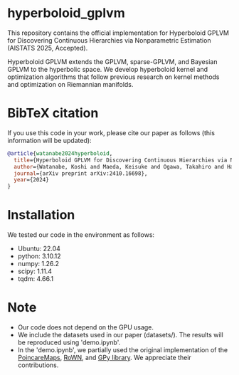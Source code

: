 # hyperboloid_gplvm
This repository contains the official implementation for Hyperboloid GPLVM for Discovering Continuous Hierarchies via Nonparametric Estimation (AISTATS 2025, Accepted).

Hyperboloid GPLVM extends the GPLVM, sparse-GPLVM, and Bayesian GPLVM to the hyperbolic space. We develop hyperboloid kernel and optimization algorithms that follow previous research on kernel methods and optimization on Riemannian manifolds.

# BibTeX citation
If you use this code in your work, please cite our paper as follows (this information will be updated):
```bibtex
@article{watanabe2024hyperboloid,
  title={Hyperboloid GPLVM for Discovering Continuous Hierarchies via Nonparametric Estimation},
  author={Watanabe, Koshi and Maeda, Keisuke and Ogawa, Takahiro and Haseyama, Miki},
  journal={arXiv preprint arXiv:2410.16698},
  year={2024}
}
```

# Installation
We tested our code in the environment as follows:
- Ubuntu: 22.04
- python: 3.10.12
- numpy: 1.26.2
- scipy: 1.11.4
- tqdm: 4.66.1

# Note
- Our code does not depend on the GPU usage.
- We include the datasets used in our paper (datasets/). The results will be reproduced using 'demo.ipynb'.
- In the 'demo.ipynb', we partially used the original implementation of the [PoincareMaps](https://github.com/facebookresearch/PoincareMaps), [RoWN](https://github.com/ml-postech/RoWN), and [GPy library](https://gpy.readthedocs.io/en/deploy/). We appreciate their contributions.
